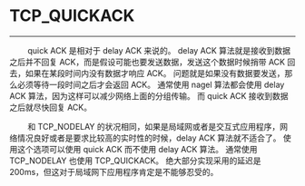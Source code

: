 # TCP_QUICKACK
***

&emsp;&emsp;
quick ACK 是相对于 delay ACK 来说的。
delay ACK 算法就是接收到数据之后并不回复 ACK，而是假设可能也要发送数据，发送这个数据时候捎带 ACK 回去，如果在某段时间内没有数据才响应 ACK。
问题就是如果没有数据要发送，那么必须等待一段时间之后才会返回 ACK。
通常使用 nagel 算法都会使用 delay ACK 算法，因为这样可以减少网络上面的分组传输。
而 quick ACK 接收到数据之后就尽快回复 ACK。

&emsp;&emsp;
和 TCP\_NODELAY 的状况相同，如果是局域网或者是交互式应用程序，网络情况良好或者是要求比较高的实时性的时候，delay ACK 算法就不适合了。
使用这个选项可以使用 quick ACK 而不使用 delay ACK 算法。
通常使用 TCP\_NODELAY 也使用 TCP\_QUICKACK。
绝大部分实现采用的延迟是 200ms，但这对于局域网下应用程序肯定是不能够忍受的。
